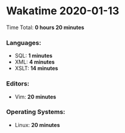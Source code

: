 # Wakatime 2020-01-13

Time Total: **0 hours 20 minutes**

### Languages:
- SQL: **1 minutes** 
- XML: **4 minutes** 
- XSLT: **14 minutes** 

### Editors:
- Vim: **20 minutes** 

### Operating Systems:
- Linux: **20 minutes** 

